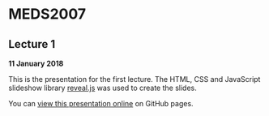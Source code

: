# MEDS2007

## Lecture 1

**11 January 2018**

This is the presentation for the first lecture. The HTML, CSS and JavaScript slideshow library [reveal.js](http://lab.hakim.se/reveal-js/) was used to create the slides. 

You can [view this presentation online](https://meds2007.github.io/lecture01/) on GitHub pages.